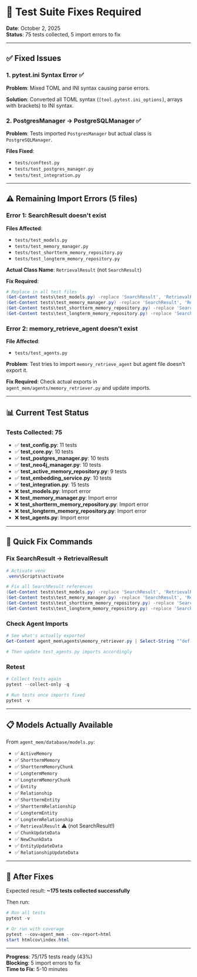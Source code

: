 # 🔧 Test Suite Fixes Required

**Date**: October 2, 2025  
**Status**: 75 tests collected, 5 import errors to fix

---

## ✅ Fixed Issues

### 1. pytest.ini Syntax Error ✅
**Problem**: Mixed TOML and INI syntax causing parse errors.

**Solution**: Converted all TOML syntax (`[tool.pytest.ini_options]`, arrays with brackets) to INI syntax.

### 2. PostgresManager → PostgreSQLManager ✅
**Problem**: Tests imported `PostgresManager` but actual class is `PostgreSQLManager`.

**Files Fixed**:
- `tests/conftest.py`
- `tests/test_postgres_manager.py`
- `tests/test_integration.py`

---

## ⚠️ Remaining Import Errors (5 files)

### Error 1: SearchResult doesn't exist
**Files Affected**:
- `tests/test_models.py`
- `tests/test_memory_manager.py`
- `tests/test_shortterm_memory_repository.py`
- `tests/test_longterm_memory_repository.py`

**Actual Class Name**: `RetrievalResult` (not `SearchResult`)

**Fix Required**:
```powershell
# Replace in all test files
(Get-Content tests\test_models.py) -replace 'SearchResult', 'RetrievalResult' | Set-Content tests\test_models.py
(Get-Content tests\test_memory_manager.py) -replace 'SearchResult', 'RetrievalResult' | Set-Content tests\test_memory_manager.py
(Get-Content tests\test_shortterm_memory_repository.py) -replace 'SearchResult', 'RetrievalResult' | Set-Content tests\test_shortterm_memory_repository.py
(Get-Content tests\test_longterm_memory_repository.py) -replace 'SearchResult', 'RetrievalResult' | Set-Content tests\test_longterm_memory_repository.py
```

### Error 2: memory_retrieve_agent doesn't exist
**File Affected**:
- `tests/test_agents.py`

**Problem**: Test tries to import `memory_retrieve_agent` but agent file doesn't export it.

**Fix Required**: Check actual exports in `agent_mem/agents/memory_retriever.py` and update imports.

---

## 📊 Current Test Status

### Tests Collected: 75
- ✅ **test_config.py**: 11 tests
- ✅ **test_core.py**: 10 tests  
- ✅ **test_postgres_manager.py**: 10 tests
- ✅ **test_neo4j_manager.py**: 10 tests
- ✅ **test_active_memory_repository.py**: 9 tests
- ✅ **test_embedding_service.py**: 10 tests
- ✅ **test_integration.py**: 15 tests
- ❌ **test_models.py**: Import error
- ❌ **test_memory_manager.py**: Import error
- ❌ **test_shortterm_memory_repository.py**: Import error
- ❌ **test_longterm_memory_repository.py**: Import error
- ❌ **test_agents.py**: Import error

---

## 🚀 Quick Fix Commands

### Fix SearchResult → RetrievalResult
```powershell
# Activate venv
.venv\Scripts\activate

# Fix all SearchResult references
(Get-Content tests\test_models.py) -replace 'SearchResult', 'RetrievalResult' | Set-Content tests\test_models.py
(Get-Content tests\test_memory_manager.py) -replace 'SearchResult', 'RetrievalResult' | Set-Content tests\test_memory_manager.py
(Get-Content tests\test_shortterm_memory_repository.py) -replace 'SearchResult', 'RetrievalResult' | Set-Content tests\test_shortterm_memory_repository.py
(Get-Content tests\test_longterm_memory_repository.py) -replace 'SearchResult', 'RetrievalResult' | Set-Content tests\test_longterm_memory_repository.py
```

### Check Agent Imports
```powershell
# See what's actually exported
Get-Content agent_mem\agents\memory_retriever.py | Select-String "^def |^class "

# Then update test_agents.py imports accordingly
```

### Retest
```powershell
# Collect tests again
pytest --collect-only -q

# Run tests once imports fixed
pytest -v
```

---

## 📋 Models Actually Available

From `agent_mem/database/models.py`:
- ✅ `ActiveMemory`
- ✅ `ShorttermMemory`
- ✅ `ShorttermMemoryChunk`
- ✅ `LongtermMemory`
- ✅ `LongtermMemoryChunk`
- ✅ `Entity`
- ✅ `Relationship`
- ✅ `ShorttermEntity`
- ✅ `ShorttermRelationship`
- ✅ `LongtermEntity`
- ✅ `LongtermRelationship`
- ✅ `RetrievalResult` ⚠️ (not SearchResult!)
- ✅ `ChunkUpdateData`
- ✅ `NewChunkData`
- ✅ `EntityUpdateData`
- ✅ `RelationshipUpdateData`

---

## 🎯 After Fixes

Expected result: **~175 tests collected successfully**

Then run:
```powershell
# Run all tests
pytest -v

# Or run with coverage
pytest --cov=agent_mem --cov-report=html
start htmlcov\index.html
```

---

**Progress**: 75/175 tests ready (43%)  
**Blocking**: 5 import errors to fix  
**Time to Fix**: 5-10 minutes
